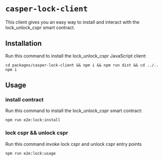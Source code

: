 # `casper-lock-client`

This client gives you an easy way to install and interact with the lock_unlock_cspr smart contract.

## Installation

Run this command to install the lock_unlock_cspr JavaScript client:

```
cd packages/casper-lock-client && npm i && npm run dist && cd ../.. 
npm i
```

## Usage

### install contract

Run this command to install the lock_unlock_cspr smart contract:

```
npm run e2e:lock:install
```

### lock cspr && unlock cspr

Run this command invoke lock cspr and unlock cspr entry points

```
npm run e2e:lock:usage
```